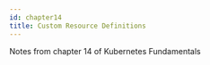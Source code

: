 ```yaml
---
id: chapter14
title: Custom Resource Definitions
---
```


Notes from chapter 14 of Kubernetes Fundamentals